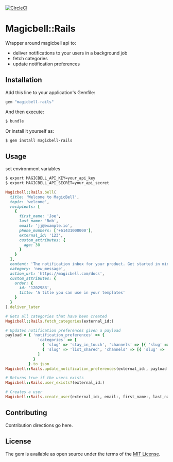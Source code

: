 [![CircleCI](https://dl.circleci.com/status-badge/img/gh/NEXL-LTS/magicbell-rails/tree/main.svg?style=svg)](https://dl.circleci.com/status-badge/redirect/gh/NEXL-LTS/magicbell-rails/tree/main)

# Magicbell::Rails

Wrapper around magicbell api to:
- deliver notifications to your users in a background job
- fetch categories
- update notification preferences

## Installation

Add this line to your application's Gemfile:

```ruby
gem "magicbell-rails"
```

And then execute:

```bash
$ bundle
```

Or install it yourself as:

```bash
$ gem install magicbell-rails
```

## Usage

set environment variables

```bash
$ export MAGICBELL_API_KEY=your_api_key
$ export MAGICBELL_API_SECRET=your_api_secret
```

```ruby
Magicbell::Rails.bell(
  title: 'Welcome to MagicBell',
  topic: 'welcome',
  recipients: [
    {
      first_name: 'Joe',
      last_name: 'Bob',
      email: 'jj@example.io',
      phone_numbers: ['+61431000000'],
      external_id: '123',
      custom_attributes: {
        age: 30
      }
    }
  ],
  content: 'The notification inbox for your product. Get started in minutes.',
  category: 'new_message',
  action_url: 'https://magicbell.com/docs',
  custom_attributes: {
    order: {
      id: '1202983',
      title: 'A title you can use in your templates'
    }
  }
).deliver_later
```

```ruby
# Gets all categories that have been created
Magicbell::Rails.fetch_categories(external_id:)
```

```ruby
# Updates notification preferences given a payload
payload = { 'notification_preferences' => {
              'categories' => [
                { 'slug' => 'stay_in_touch', 'channels' => [{ 'slug' => 'email', 'enabled' => false }] },
                { 'slug' => 'list_shared', 'channels' => [{ 'slug' => 'email', 'enabled' => false }] }
              ]
            }
          }.to_json
Magicbell::Rails.update_notification_preferences(external_id:, payload:)
```

```ruby
# Returns true if the users exists
Magicbell::Rails.user_exists?(external_id:)
```

```ruby
# Creates a user
Magicbell::Rails.create_user(external_id:, email:, first_name:, last_name:, phone_numbers:)
```

## Contributing

Contribution directions go here.

## License

The gem is available as open source under the terms of the [MIT License](https://opensource.org/licenses/MIT).
